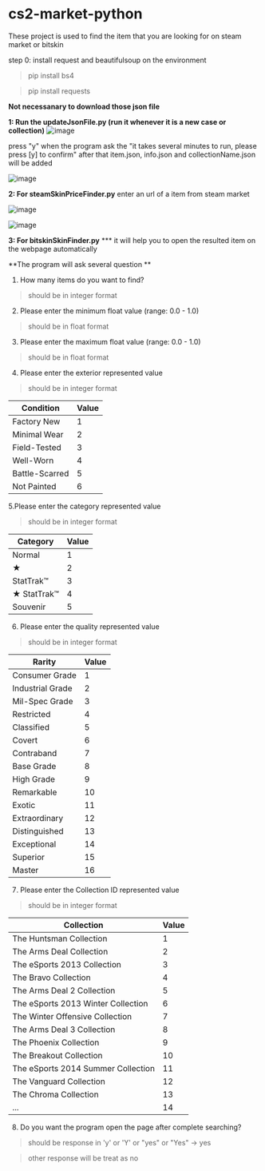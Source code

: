 # cs2-market-python
These project is used to find the item that you are looking for on steam market or bitskin

step 0: install request and beautifulsoup on the environment
> pip install bs4

> pip install requests

**Not necessanary to download those json file**

**1: Run the updateJsonFile.py (run it whenever it is a new case or collection)**
![image](https://github.com/user-attachments/assets/276d5e03-4364-42ca-822d-f8622c39a5ae)

press "y" when the program ask the "it takes several minutes to run, please press [y] to confirm"
after that item.json, info.json and collectionName.json will be added

![image](https://github.com/user-attachments/assets/dbacdcb6-23d8-4bbd-a7b4-87b076977122)
 
**2: For steamSkinPriceFinder.py**
enter an url of a item from steam market

![image](https://github.com/user-attachments/assets/77dff0ca-9dfc-4859-9087-747a689a99dd)

![image](https://github.com/user-attachments/assets/fca898d1-8d20-4630-bb1d-160e98bf86b7)

**3: For bitskinSkinFinder.py**
*** it will help you to open the resulted item on the webpage automatically

**The program will ask several question **
1. How many items do you want to find?
> should be in integer format

2. Please enter the minimum float value (range: 0.0 - 1.0)
> should be in float format

3. Please enter the maximum float value (range: 0.0 - 1.0)
> should be in float format

4. Please enter the exterior represented value
> should be in integer format

| Condition        | Value |
|------------------|-------|
| Factory New      | 1     |
| Minimal Wear     | 2     |
| Field-Tested     | 3     |
| Well-Worn        | 4     |
| Battle-Scarred   | 5     |
| Not Painted      | 6     |

5.Please enter the category represented value 
> should be in integer format

| Category         | Value |
|------------------|-------|
| Normal           | 1     |
| ★                | 2     |
| StatTrak™        | 3     |
| ★ StatTrak™      | 4     |
| Souvenir         | 5     |

6. Please enter the quality represented value
> should be in integer format

| Rarity             | Value |
|--------------------|-------|
| Consumer Grade     | 1     |
| Industrial Grade   | 2     |
| Mil-Spec Grade     | 3     |
| Restricted         | 4     |
| Classified         | 5     |
| Covert             | 6     |
| Contraband         | 7     |
| Base Grade         | 8     |
| High Grade         | 9     |
| Remarkable         | 10    |
| Exotic             | 11    |
| Extraordinary      | 12    |
| Distinguished      | 13    |
| Exceptional        | 14    |
| Superior           | 15    |
| Master             | 16    |

7. Please enter the Collection ID represented value
> should be in integer format

| Collection                        | Value |
|-----------------------------------|-------|
| The Huntsman Collection           | 1     |
| The Arms Deal Collection          | 2     |
| The eSports 2013 Collection       | 3     |
| The Bravo Collection              | 4     |
| The Arms Deal 2 Collection        | 5     |
| The eSports 2013 Winter Collection| 6     |
| The Winter Offensive Collection   | 7     |
| The Arms Deal 3 Collection        | 8     |
| The Phoenix Collection            | 9     |
| The Breakout Collection           | 10    |
| The eSports 2014 Summer Collection| 11    |
| The Vanguard Collection           | 12    |
| The Chroma Collection             | 13    |
|             ...                   | 14    |

8. Do you want the program open the page after complete searching?
> should be response in 'y' or 'Y' or "yes" or "Yes" -> yes

> other response will be treat as no
   

